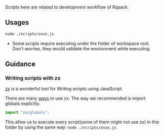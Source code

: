 Scripts here are related to development workflow of Rspack.

## Usages

```bash
node ./scripts/xxxx.js
```

- Some scripts require executing under the folder of workspace root. Don't worries, they would validate the environment while executing.

## Guidance

### Writing scripts with zx

[zx](https://github.com/google/zx) is a wonderful tool for Writing scripts using JavaScript.

There are many [ways](https://github.com/google/zx#documentation) to use zx. The way we recommended is import globals explicitly.

```js
import "zx/globals";
```

This allow us to execute every script(some of them might not use zx) in this folder by using the same way: `node ./scripts/xxxx.js`
